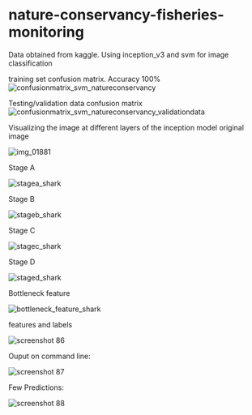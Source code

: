 # nature-conservancy-fisheries-monitoring
Data obtained from kaggle. Using inception_v3 and svm for image classification

training set confusion matrix. Accuracy 100% 
![confusionmatrix_svm_natureconservancy](https://user-images.githubusercontent.com/26388650/29047526-e1507f5a-7b80-11e7-8c72-b0eeef0619cb.png)

Testing/validation data confusion matrix 
![confusionmatrix_svm_natureconservancy_validationdata](https://user-images.githubusercontent.com/26388650/29047831-872e5f68-7b82-11e7-921a-b8c31ae04386.png)

Visualizing the image at different layers of the inception model
original image


![img_01881](https://user-images.githubusercontent.com/26388650/29048062-9eff09ca-7b83-11e7-942c-e85a0ec1c2f1.jpg)


Stage A



![stagea_shark](https://user-images.githubusercontent.com/26388650/29047936-13e36ea8-7b83-11e7-83dc-5ac89f524910.png)

Stage B



![stageb_shark](https://user-images.githubusercontent.com/26388650/29047957-2802a76e-7b83-11e7-9a8a-8d455d373553.png)

Stage C



![stagec_shark](https://user-images.githubusercontent.com/26388650/29047966-3035b750-7b83-11e7-926d-3e12b99bd226.png)

Stage D


![staged_shark](https://user-images.githubusercontent.com/26388650/29047975-37b240d4-7b83-11e7-9e7d-ab7fe74ba8fd.png)


Bottleneck feature

![bottleneck_feature_shark](https://user-images.githubusercontent.com/26388650/29048002-4e16a14e-7b83-11e7-8021-6ef9d94aa7c5.png)


features and labels 


![screenshot 86](https://user-images.githubusercontent.com/26388650/29048120-f741442c-7b83-11e7-8402-a36c19f53f53.png)



Ouput on command line: 



![screenshot 87](https://user-images.githubusercontent.com/26388650/29048137-0c6db448-7b84-11e7-8e42-faddc0b29416.png)




Few Predictions:

![screenshot 88](https://user-images.githubusercontent.com/26388650/29048158-21e2ee06-7b84-11e7-8ead-01c053385127.png)



